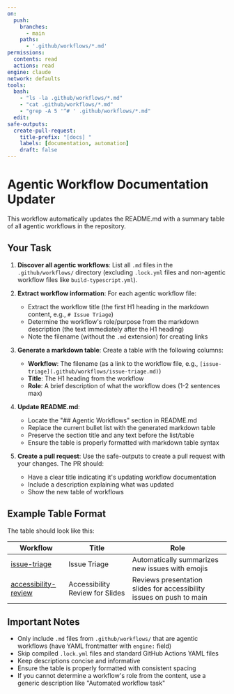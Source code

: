 ```yaml
---
on:
  push:
    branches:
      - main
    paths:
      - '.github/workflows/*.md'
permissions:
  contents: read
  actions: read
engine: claude
network: defaults
tools:
  bash:
    - "ls -la .github/workflows/*.md"
    - "cat .github/workflows/*.md"
    - "grep -A 5 '^# ' .github/workflows/*.md"
  edit:
safe-outputs:
  create-pull-request:
    title-prefix: "[docs] "
    labels: [documentation, automation]
    draft: false
---
```


# Agentic Workflow Documentation Updater

This workflow automatically updates the README.md with a summary table of all agentic workflows in the repository.

## Your Task

1. **Discover all agentic workflows**: List all `.md` files in the `.github/workflows/` directory (excluding `.lock.yml` files and non-agentic workflow files like `build-typescript.yml`).

2. **Extract workflow information**: For each agentic workflow file:
   - Extract the workflow title (the first H1 heading in the markdown content, e.g., `# Issue Triage`)
   - Determine the workflow's role/purpose from the markdown description (the text immediately after the H1 heading)
   - Note the filename (without the `.md` extension) for creating links

3. **Generate a markdown table**: Create a table with the following columns:
   - **Workflow**: The filename (as a link to the workflow file, e.g., `[issue-triage](.github/workflows/issue-triage.md)`)
   - **Title**: The H1 heading from the workflow
   - **Role**: A brief description of what the workflow does (1-2 sentences max)

4. **Update README.md**: 
   - Locate the "## Agentic Workflows" section in README.md
   - Replace the current bullet list with the generated markdown table
   - Preserve the section title and any text before the list/table
   - Ensure the table is properly formatted with markdown table syntax

5. **Create a pull request**: Use the safe-outputs to create a pull request with your changes. The PR should:
   - Have a clear title indicating it's updating workflow documentation
   - Include a description explaining what was updated
   - Show the new table of workflows

## Example Table Format

The table should look like this:

| Workflow | Title | Role |
|----------|-------|------|
| [issue-triage](.github/workflows/issue-triage.md) | Issue Triage | Automatically summarizes new issues with emojis |
| [accessibility-review](.github/workflows/accessibility-review.md) | Accessibility Review for Slides | Reviews presentation slides for accessibility issues on push to main |

## Important Notes

- Only include `.md` files from `.github/workflows/` that are agentic workflows (have YAML frontmatter with `engine:` field)
- Skip compiled `.lock.yml` files and standard GitHub Actions YAML files
- Keep descriptions concise and informative
- Ensure the table is properly formatted with consistent spacing
- If you cannot determine a workflow's role from the content, use a generic description like "Automated workflow task"
